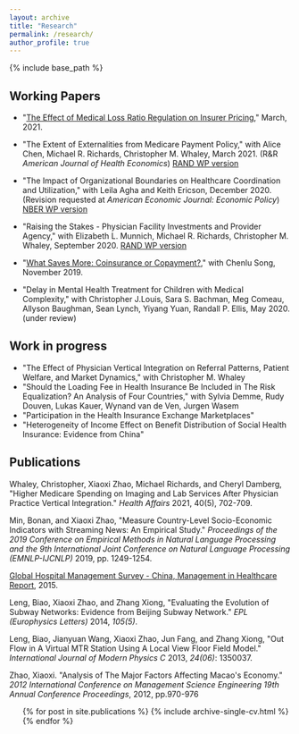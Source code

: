 ```yaml
---
layout: archive
title: "Research"
permalink: /research/
author_profile: true
---
```


{% include base_path %}

## Working Papers
* "[The Effect of Medical Loss Ratio Regulation on Insurer Pricing](https://xiaoxizhao.github.io/files/JMP_XiaoxiZhao.pdf)," March, 2021. 

* "The Extent of Externalities from Medicare Payment Policy," with Alice Chen, Michael R. Richards, Christopher M. Whaley, March 2021. (R&R *American Journal of Health Economics*) [RAND WP version](https://www.rand.org/pubs/working_papers/WRA621-3.html)

* "The Impact of Organizational Boundaries on Healthcare Coordination and Utilization," with Leila Agha and Keith Ericson, December 2020. (Revision requested at *American Economic Journal: Economic Policy*) [NBER WP version](https://www.nber.org/papers/w28179)

* "Raising the Stakes - Physician Facility Investments and Provider Agency," with Elizabeth L. Munnich, Michael R. Richards, Christopher M. Whaley, September 2020. [RAND WP version](https://www.rand.org/pubs/working_papers/WRA621-4.html)

* "[What Saves More: Coinsurance or Copayment?](https://drive.google.com/file/d/1VIUUZ4iqUtm8VmoAACkQi6k3vHw7C-EA/view)," with Chenlu Song, November 2019.

* "Delay in Mental Health Treatment for Children with Medical Complexity," with Christopher J.Louis, Sara S. Bachman, Meg Comeau, Allyson Baughman, Sean Lynch, Yiyang Yuan, Randall P. Ellis, May 2020. (under review)

## Work in progress
* "The Effect of Physician Vertical Integration on Referral Patterns, Patient Welfare, and Market Dynamics," with Christopher M. Whaley
* "Should the Loading Fee in Health Insurance Be Included in The Risk Equalization? An Analysis of Four Countries," with Sylvia Demme, Rudy Douven, Lukas Kauer, Wynand van de Ven, Jurgen Wasem
* "Participation in the Health Insurance Exchange Marketplaces"
* "Heterogeneity of Income Effect on Benefit Distribution of Social Health Insurance: Evidence from China"

## Publications
Whaley, Christopher, Xiaoxi Zhao, Michael Richards, and Cheryl Damberg, "Higher Medicare Spending on Imaging and Lab Services After Physician Practice Vertical Integration."  *Health Affairs* 2021, 40(5), 702-709.

Min, Bonan, and Xiaoxi Zhao, "Measure Country-Level Socio-Economic Indicators with Streaming News: An Empirical Study." *Proceedings of the 2019 Conference on Empirical Methods in Natural Language Processing and the 9th International Joint Conference on Natural Language Processing (EMNLP-IJCNLP)* 2019, pp. 1249-1254.

[Global Hospital Management Survey - China, Management in Healthcare Report](https://www.hbs.edu/faculty/conferences/2014-world-management-survey/Documents/GlobalHospital_Management_Survey_Horak.pdf), 2015.

Leng, Biao, Xiaoxi Zhao, and Zhang Xiong, "Evaluating the Evolution of Subway Networks: Evidence from Beijing Subway Network." *EPL (Europhysics Letters)* 2014, *105(5)*.

Leng, Biao, Jianyuan Wang, Xiaoxi Zhao, Jun Fang, and Zhang Xiong, "Out Flow in A Virtual MTR Station Using A Local View Floor Field Model." *International Journal of Modern Physics C* 2013, *24(06)*: 1350037.

Zhao, Xiaoxi. "Analysis of The Major Factors Affecting Macao's Economy." *2012 International Conference on Management Science Engineering 19th Annual Conference Proceedings*, 2012, pp.970-976 

  <ul>{% for post in site.publications %}
    {% include archive-single-cv.html %}
  {% endfor %}</ul>
   
